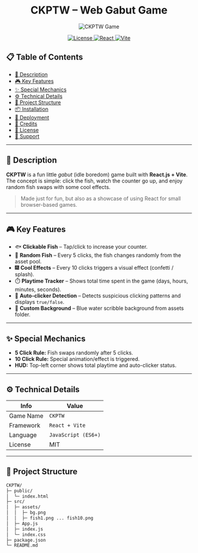 # <div align='center'>CKPTW – Web Gabut Game</div>

<div align='center'>

![CKPTW Game](https://files.cloudkuimages.guru/images/vYx4YwS.png)

<!-- Project Badge -->
<p align="center">
  <a href="https://opensource.org/licenses/MIT">
    <img src="https://img.shields.io/badge/License-MIT-blue.svg" alt="License"/>
  </a>
  <a href="https://react.dev/">
    <img src="https://img.shields.io/badge/React-v18%2B-61dafb?logo=react" alt="React"/>
  </a>
  <a href="https://vitejs.dev/">
    <img src="https://img.shields.io/badge/Bundler-Vite-ffdd33?logo=vite" alt="Vite"/>
  </a>
</p>
</div>

## 📋 Table of Contents

- [📖 Description](#-description)
- [🎮 Key Features](#-key-features)
- [✨ Special Mechanics](#-special-mechanics)
- [⚙️ Technical Details](#-technical-details)
- [📂 Project Structure](#-project-structure)
- [📦 Installation](#-installation)
- [🚀 Deployment](#-deployment)
- [💝 Credits](#-credits)
- [📜 License](#-license)
- [💖 Support](#-support)

---

## 📖 Description

**CKPTW** is a fun little *gabut* (idle boredom) game built with **React.js + Vite**.  
The concept is simple: click the fish, watch the counter go up, and enjoy random fish swaps with some cool effects.

> Made just for fun, but also as a showcase of using React for small browser-based games.

---

## 🎮 Key Features

- 🐟 **Clickable Fish** – Tap/click to increase your counter.  
- 🎲 **Random Fish** – Every 5 clicks, the fish changes randomly from the asset pool.  
- 🎆 **Cool Effects** – Every 10 clicks triggers a visual effect (confetti / splash).  
- ⏱️ **Playtime Tracker** – Shows total time spent in the game (days, hours, minutes, seconds).  
- 🤖 **Auto-clicker Detection** – Detects suspicious clicking patterns and displays `true/false`.  
- 🎨 **Custom Background** – Blue water scribble background from assets folder.  

---

## ✨ Special Mechanics

- **5 Click Rule:** Fish swaps randomly after 5 clicks.  
- **10 Click Rule:** Special animation/effect is triggered.  
- **HUD:** Top-left corner shows total playtime and auto-clicker status.  

---

## ⚙️ Technical Details

| Info          | Value                 |
|---------------|-----------------------|
| Game Name     | `CKPTW`              |
| Framework     | `React + Vite`       |
| Language      | `JavaScript (ES6+)`  |
| License       | MIT                   |

---

## 📂 Project Structure

```bash
CKPTW/
├─ public/
│  └─ index.html
├─ src/
│  ├─ assets/
│  │  ├─ bg.png
│  │  ├─ fish1.png ... fish10.png
│  ├─ App.js
│  ├─ index.js
│  └─ index.css
├─ package.json
└─ README.md
